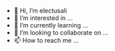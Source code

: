 - 👋 Hi, I’m electusali
- 👀 I’m interested in ...
- 🌱 I’m currently learning ...
- 💞️ I’m looking to collaborate on ...
- 📫 How to reach me ...

<!---
electusali/electusali is a ✨ special ✨ repository because its `README.md` (this file) appears on your GitHub profile.
You can click the Preview link to take a look at your changes.
--->
